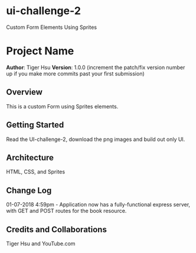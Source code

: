 # ui-challenge-2
Custom Form Elements Using Sprites
# Project Name

**Author**: Tiger Hsu
**Version**: 1.0.0 (increment the patch/fix version number up if you make more commits past your first submission)

## Overview
This is a custom Form using Sprites elements.

## Getting Started
Read the UI-challenge-2, download the png images and build out only UI.

## Architecture
HTML, CSS, and Sprites

## Change Log

01-07-2018 4:59pm - Application now has a fully-functional express server, with GET and POST routes for the book resource.

## Credits and Collaborations
Tiger Hsu and YouTube.com